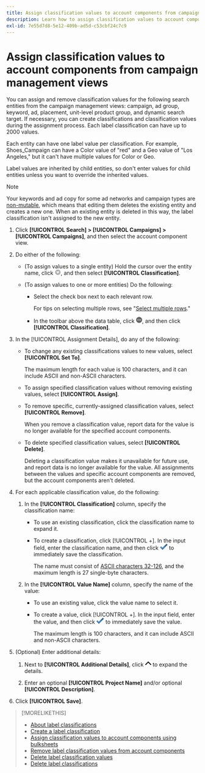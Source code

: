 ```yaml
---
title: Assign classification values to account components from campaign management views
description: Learn how to assign classification values to account components.
exl-id: 7e55d7d8-5e12-409b-ad5d-c53cbf24c7c9
---
```

# Assign classification values to account components from campaign management views

You can assign and remove classification values for the following search entities from the campaign management views:  campaign, ad group, keyword, ad, placement, unit-level product group, and dynamic search target. If necessary, you can create classifications and classification values during the assignment process. Each label classification can have up to 2000 values.

Each entity can have one label value per classification. For example, Shoes_Campaign can have a Color value of "red" and a Geo value of "Los Angeles," but it can't have multiple values for Color or Geo. 

Label values are inherited by child entities, so don't enter values for child entities unless you want to override the inherited values.

>[!NOTE]
>
>Your keywords and ad copy for some ad networks and campaign types are [non-mutable](/help/search-social-commerce/campaign-management/faqs-campaigns.md), which means that editing them deletes the existing entity and creates a new one. When an existing entity is deleted in this way, the label classification isn't assigned to the new entity.

1. Click **[!UICONTROL Search] > [!UICONTROL Campaigns] > [!UICONTROL Campaigns]**, and then select the account component view.

1. Do either of the following:
   
   * (To assign values to a single entity) Hold the cursor over the entity name, click ![Menu button](/help/search-social-commerce/assets/arrow-dropdown-menu.png "Menu button"), and then select **[!UICONTROL Classification]**.
   
   * (To assign values to one or more entities) Do the following:

     * Select the check box next to each relevant row.
       
       For tips on selecting multiple rows, see "[Select multiple rows](/help/search-social-commerce/common-tasks/navigation-editing-selection/multiple-rows-select.md)."
    
     * In the toolbar above the data table, click ![More](/help/search-social-commerce/assets/more.png "More"), and then click **[!UICONTROL Classification]**.

1. In the [!UICONTROL Assignment Details], do any of the following:

   * To change any existing classifications values to new values, select **[!UICONTROL Set To]**.
     
     The maximum length for each value is 100 characters, and it can include ASCII and non-ASCII characters.
   
   * To assign specified classification values without removing existing values, select **[!UICONTROL Assign]**.
   
   * To remove specific, currently-assigned classification values, select **[!UICONTROL Remove]**.
     
     When you remove a classification value, report data for the value is no longer available for the specified account components. 
   
   * To delete specified classification values, select **[!UICONTROL Delete]**.

     Deleting a classification value makes it unavailable for future use, and report data is no longer available for the value. All assignments between the values and specific account components are removed, but the account components aren't deleted.

1. For each applicable classification value, do the following:

   1. In the **[!UICONTROL Classification]** column, specify the classification name:
     
      * To use an existing classification, click the classification name to expand it.
     
      * To create a classification, click [!UICONTROL +]. In the input field, enter the classification name, and then click ![Save](/help/search-social-commerce/assets/select.png "Save") to immediately save the classification.
        
        The name must consist of [ASCII characters 32-126](https://www.asciitable.com/), and the maximum length is 27 single-byte characters.
   
   1. In the **[!UICONTROL Value Name]** column, specify the name of the value:
   
      * To use an existing value, click the value name to select it.
      
      * To create a value, click [!UICONTROL +]. In the input field, enter the value, and then click ![Save](/help/search-social-commerce/assets/select.png "Save") to immediately save the value.

        The maximum length is 100 characters, and it can include ASCII and non-ASCII characters.

1. (Optional) Enter additional details:
   
   1. Next to **[!UICONTROL Additional Details]**, click ![Open](/help/search-social-commerce/assets/chevron-up.png "Open") to expand the details.
   
   1. Enter an optional **[!UICONTROL Project Name]** and/or optional **[!UICONTROL Description]**.

1. Click **[!UICONTROL Save]**.

>[!MORELIKETHIS]
>
>* [About label classifications](classification-about.md)
>* [Create a label classification](classification-create.md)
>* [Assign classification values to account components using bulksheets](classification-values-assign-bulksheets.md)
>* [Remove label classification values from account components](classification-values-remove.md)
>* [Delete label classification values](classification-values-delete.md)
>* [Delete label classifications](classification-delete.md)
